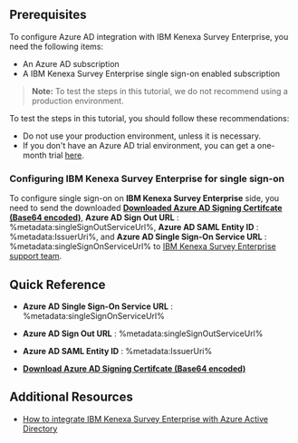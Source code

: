 ## Prerequisites

To configure Azure AD integration with IBM Kenexa Survey Enterprise, you need the following items:

- An Azure AD subscription
- A IBM Kenexa Survey Enterprise single sign-on enabled subscription

> **Note:**
> To test the steps in this tutorial, we do not recommend using a production environment.

To test the steps in this tutorial, you should follow these recommendations:

- Do not use your production environment, unless it is necessary.
- If you don't have an Azure AD trial environment, you can get a one-month trial [here](https://azure.microsoft.com/pricing/free-trial/).

### Configuring IBM Kenexa Survey Enterprise for single sign-on

To configure single sign-on on **IBM Kenexa Survey Enterprise** side, you need to send the downloaded **[Downloaded Azure AD Signing Certifcate (Base64 encoded)](%metadata:certificateDownloadBase64Url%)**, **Azure AD Sign Out URL** : %metadata:singleSignOutServiceUrl%, **Azure AD SAML Entity ID** : %metadata:IssuerUri%, and **Azure AD Single Sign-On Service URL** : %metadata:singleSignOnServiceUrl% to [IBM Kenexa Survey Enterprise support team](https://www.ibm.com/support/home/?lnk=fcw).

## Quick Reference

* **Azure AD Single Sign-On Service URL** : %metadata:singleSignOnServiceUrl%

* **Azure AD Sign Out URL** : %metadata:singleSignOutServiceUrl%

* **Azure AD SAML Entity ID** : %metadata:IssuerUri%

* **[Download Azure AD Signing Certifcate (Base64 encoded)](%metadata:certificateDownloadBase64Url%)**

## Additional Resources

* [How to integrate IBM Kenexa Survey Enterprise with Azure Active Directory](https://docs.microsoft.com/azure/active-directory/active-directory-saas-kenexasurvey-tutorial)
